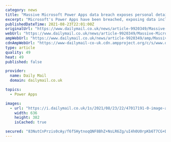 ```yaml
---
category: news
title: "Massive Microsoft Power Apps data breach exposes personal details of 38 million people"
excerpt: "Microsoft's Power Apps have been breached, exposing data including social security and phone numbers, home addresses and vaccination status of 38 million people across the country."
publishedDateTime: 2021-08-23T22:01:00Z
originalUrl: "https://www.dailymail.co.uk/news/article-9920349/Massive-Microsoft-Power-Apps-data-breach-exposes-personal-details-38-million-people.html?mid=1"
webUrl: "https://www.dailymail.co.uk/news/article-9920349/Massive-Microsoft-Power-Apps-data-breach-exposes-personal-details-38-million-people.html?mid=1"
ampWebUrl: "https://www.dailymail.co.uk/news/article-9920349/amp/Massive-Microsoft-Power-Apps-data-breach-exposes-personal-details-38-million-people.html"
cdnAmpWebUrl: "https://www-dailymail-co-uk.cdn.ampproject.org/c/s/www.dailymail.co.uk/news/article-9920349/amp/Massive-Microsoft-Power-Apps-data-breach-exposes-personal-details-38-million-people.html"
type: article
quality: 49
heat: 49
published: false

provider:
  name: Daily Mail
  domain: dailymail.co.uk

topics:
  - Power Apps

images:
  - url: "https://i.dailymail.co.uk/1s/2021/08/23/22/47017191-0-image-a-18_1629755449217.jpg"
    width: 636
    height: 382
    isCached: true

secured: "83NutCnPrzis0cAy/f6fSHytnoqQNF8BhZ+NsLR6Zg/uI4h0U0rpKb6T7CG+DyuDgS+V1MmSVCq45Njgnx3o++xHC/pZPZiYMwMdfIku0MOavgjkBFMtoz46ke7iQ5Jzr1RFS6OwxRFhhAynqaATfRGyngYMT+Nopsot8qaWSZ1n1TZ00UNAEQ2rf+wVDYD/BjRHXatvLV1PMDb6+ePhdM0sj6T0Avb8IYAOPCrIyQsavj970wcxQHFJE4MuneNK678MLuIlPL1i3TALaP0f3eE1jIk+c5KReZpG/cYNPAZHBnSTd9xemYjuZYZG2V0N/O9oeRMNOqXahtMBHdHiz0Q+OPNdUYQoSrDXGeSIMKc=;Z7VSvhI7+fzJ2PnFh2rmTw=="
---
```


